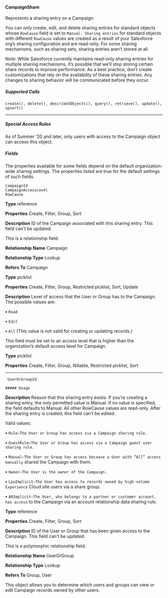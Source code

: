 #### CampaignShare

Represents a sharing entry on a Campaign.

You can only create, edit, and delete sharing entries for standard objects whose `RowCause` field is set to `Manual. Sharing entries`
for standard objects with different `RowCause` values are created as a result of your Salesforce org’s sharing configuration and are
read-only. For some sharing mechanisms, such as sharing sets, sharing entries aren’t stored at all.

Note: While Salesforce currently maintains read-only sharing entries for multiple sharing mechanisms, it’s possible that we’ll stop
storing certain share records to improve performance. As a best practice, don’t create customizations that rely on the availability
of these sharing entries. Any changes to sharing behavior will be communicated before they occur.

##### Supported Calls
```
create(), delete(), describeSObjects(), query(), retrieve(), update(), upsert()

```

-----

##### Special Access Rules

As of Summer ’20 and later, only users with access to the Campaign object can access this object.

##### Fields

The properties available for some fields depend on the default organization-wide sharing settings. The properties listed are true for the
default settings of such fields.

```
CampaignId
CampaignAccessLevel
RowCause

```

**Type**
reference

**Properties**
Create, Filter, Group, Sort

**Description**
ID of the Campaign associated with this sharing entry. This field can't be updated.

This is a relationship field.

**Relationship Name**
Campaign

**Relationship Type**
Lookup

**Refers To**
Campaign

**Type**
picklist

**Properties**
Create, Filter, Group, Restricted picklist, Sort, Update

**Description**
Level of access that the User or Group has to the Campaign. The possible values are:

**•** `Read`

**•** `Edit`

**•** `All` (This value is not valid for creating or updating records.)

This field must be set to an access level that is higher than the organization’s default access
level for Campaign.

**Type**
picklist

**Properties**
Create, Filter, Group, Nillable, Restricted picklist, Sort


-----

```
 UserOrGroupId

##### Usage

```

**Description**
Reason that this sharing entry exists. If you’re creating a sharing entry, the only permitted
value is Manual. If no value is specified, the field defaults to Manual. All other RowCause
values are read-only. After the sharing entry is created, this field can’t be edited.

Valid values:

**•** `Rule—The User or Group has access via a Campaign sharing rule.`

**•** `GuestRule—The User or Group has access via a Campaign guest user sharing rule.`

**•** `Manual—The User or Group has access because a User with “All” access manually`
shared the Campaign with them.

**•** `Owner—The User is the owner of the Campaign.`

**•** `LpuImplicit—The User has access to records owned by high-volume Experience`
Cloud site users via a share group.

**•** `ARImplicit—The User, who belongs to a partner or customer account, has access`
to the Campaign via an account relationship data sharing rule.

**Type**
reference

**Properties**
Create, Filter, Group, Sort

**Description**
ID of the User or Group that has been given access to the Campaign. This field can't be
updated.

This is a polymorphic relationship field.

**Relationship Name**
UserOrGroup

**Relationship Type**
Lookup

**Refers To**
Group, User


This object allows you to determine which users and groups can view or edit Campaign records owned by other users.
